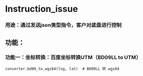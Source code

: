 # Instruction_issue
### 用途：通过发送json类型指令，客户对底盘进行控制
## 功能：
### 功能一：坐标转换：百度坐标转换UTM（BD09LL to UTM）
```
converter.bd09_to_wgs84(lng, lat)  # BD09LL 转 wgs84

```
